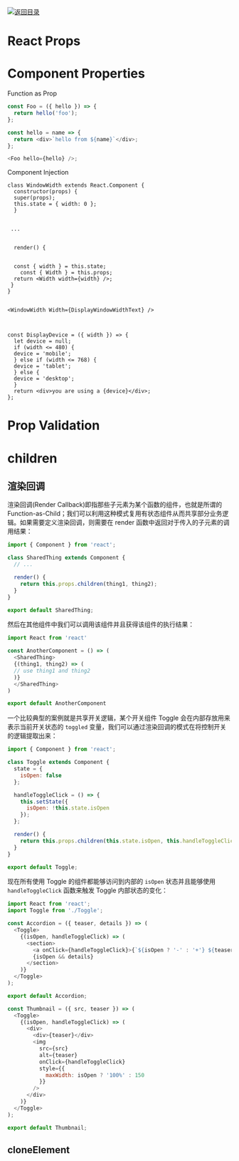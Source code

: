 [![返回目录](https://parg.co/UY3)](https://github.com/wx-chevalier/Web-Series)

# React Props

# Component Properties

Function as Prop

```js
const Foo = ({ hello }) => {
  return hello('foo');
};

const hello = name => {
  return <div>`hello from ${name}`</div>;
};

<Foo hello={hello} />;
```

Component Injection

```
class WindowWidth extends React.Component {
  constructor(props) {
  super(props);
  this.state = { width: 0 };
  }


 ...


  render() {


  const { width } = this.state;
    const { Width } = this.props;
  return <Width width={width} />;
 }
}


<WindowWidth Width={DisplayWindowWidthText} />



const DisplayDevice = ({ width }) => {
  let device = null;
  if (width <= 480) {
  device = 'mobile';
  } else if (width <= 768) {
  device = 'tablet';
  } else {
  device = 'desktop';
  }
  return <div>you are using a {device}</div>;
};
```

# Prop Validation

# children

## 渲染回调

渲染回调(Render Callback)即指那些子元素为某个函数的组件，也就是所谓的 Function-as-Child；我们可以利用这种模式复用有状态组件从而共享部分业务逻辑。如果需要定义渲染回调，则需要在 render 函数中返回对于传入的子元素的调用结果：

```js
import { Component } from 'react';

class SharedThing extends Component {
  // ...

  render() {
    return this.props.children(thing1, thing2);
  }
}

export default SharedThing;
```

然后在其他组件中我们可以调用该组件并且获得该组件的执行结果：

```js
import React from 'react'

const AnotherComponent = () => (
  <SharedThing>
  {(thing1, thing2) => (
  // use thing1 and thing2
  )}
  </SharedThing>
)

export default AnotherComponent
```

一个比较典型的案例就是共享开关逻辑，某个开关组件 Toggle 会在内部存放用来表示当前开关状态的 `toggled` 变量，我们可以通过渲染回调的模式在将控制开关的逻辑提取出来：

```js
import { Component } from 'react';

class Toggle extends Component {
  state = {
    isOpen: false
  };

  handleToggleClick = () => {
    this.setState({
      isOpen: !this.state.isOpen
    });
  };

  render() {
    return this.props.children(this.state.isOpen, this.handleToggleClick);
  }
}

export default Toggle;
```

现在所有使用 Toggle 的组件都能够访问到内部的 `isOpen` 状态并且能够使用 `handleToggleClick` 函数来触发 Toggle 内部状态的变化：

```js
import React from 'react';
import Toggle from './Toggle';

const Accordion = ({ teaser, details }) => (
  <Toggle>
    {(isOpen, handleToggleClick) => (
      <section>
        <a onClick={handleToggleClick}>{`${isOpen ? '-' : '+'} ${teaser}`} </a>
        {isOpen && details}
      </section>
    )}
  </Toggle>
);

export default Accordion;
```

```js
const Thumbnail = ({ src, teaser }) => (
  <Toggle>
    {(isOpen, handleToggleClick) => (
      <div>
        <div>{teaser}</div>
        <img
          src={src}
          alt={teaser}
          onClick={handleToggleClick}
          style={{
            maxWidth: isOpen ? '100%' : 150
          }}
        />
      </div>
    )}
  </Toggle>
);

export default Thumbnail;
```

## cloneElement
